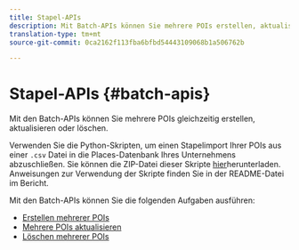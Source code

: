 ```yaml
---
title: Stapel-APIs
description: Mit Batch-APIs können Sie mehrere POIs erstellen, aktualisieren und löschen.
translation-type: tm+mt
source-git-commit: 0ca2162f113fba6bfbd54443109068b1a506762b

---
```



# Stapel-APIs {#batch-apis}

Mit den Batch-APIs können Sie mehrere POIs gleichzeitig erstellen, aktualisieren oder löschen.

Verwenden Sie die Python-Skripten, um einen Stapelimport Ihrer POIs aus einer `.csv` Datei in die Places-Datenbank Ihres Unternehmens abzuschließen. Sie können die ZIP-Datei dieser Skripte [hier](https://github.com/adobe/places-scripts)herunterladen. Anweisungen zur Verwendung der Skripte finden Sie in der README-Datei im Bericht.

Mit den Batch-APIs können Sie die folgenden Aufgaben ausführen:

* [Erstellen mehrerer POIs](/help/web-service-api/api-usage/manage-pois/batch-apis/create-multiple-pois.md)
* [Mehrere POIs aktualisieren](/help/web-service-api/api-usage/manage-pois/batch-apis/update-multiple-pois.md)
* [Löschen mehrerer POIs](/help/web-service-api/api-usage/manage-pois/batch-apis/delete-multiple-pois.md)
